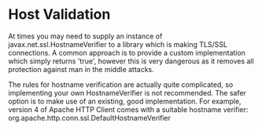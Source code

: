# Host Validation
At times you may need to supply an instance of javax.net.ssl.HostnameVerifier to a library which is making TLS/SSL connections.
A common approach is to provide a custom implementation which simply returns 'true', however this is very dangerous
as it removes all protection against man in the middle attacks.

The rules for hostname verification are actually quite complicated, so implementing your own HostnameVerifier is not recommended.
The safer option is to make use of an existing, good implementation. For example, version 4 of Apache HTTP Client
comes with a suitable hostname verifier: org.apache.http.conn.ssl.DefaultHostnameVerifier


